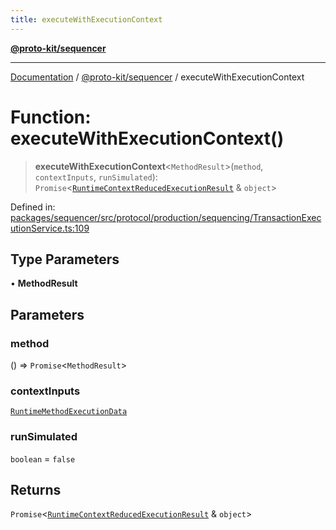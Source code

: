 ```yaml
---
title: executeWithExecutionContext
---
```


[**@proto-kit/sequencer**](../README.md)

***

[Documentation](../../../README.md) / [@proto-kit/sequencer](../README.md) / executeWithExecutionContext

# Function: executeWithExecutionContext()

> **executeWithExecutionContext**\<`MethodResult`\>(`method`, `contextInputs`, `runSimulated`): `Promise`\<[`RuntimeContextReducedExecutionResult`](../type-aliases/RuntimeContextReducedExecutionResult.md) & `object`\>

Defined in: [packages/sequencer/src/protocol/production/sequencing/TransactionExecutionService.ts:109](https://github.com/proto-kit/framework/blob/28efa802e3737fc3b77339148b307ef7246f3ef1/packages/sequencer/src/protocol/production/sequencing/TransactionExecutionService.ts#L109)

## Type Parameters

• **MethodResult**

## Parameters

### method

() => `Promise`\<`MethodResult`\>

### contextInputs

[`RuntimeMethodExecutionData`](../../protocol/interfaces/RuntimeMethodExecutionData.md)

### runSimulated

`boolean` = `false`

## Returns

`Promise`\<[`RuntimeContextReducedExecutionResult`](../type-aliases/RuntimeContextReducedExecutionResult.md) & `object`\>
